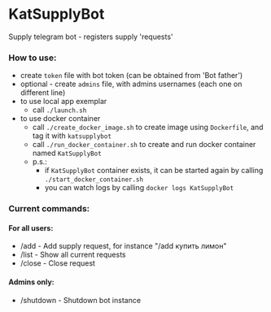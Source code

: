 # KatSupplyBot
Supply telegram bot - registers supply 'requests' 


### How to use:
- create `token` file with bot token (can be obtained from 'Bot father')
- optional - create `admins` file, with admins usernames (each one on different line)
- to use local app exemplar
    - call `./launch.sh`
- to use docker container
    - call `./create_docker_image.sh` to create image using `Dockerfile`, 
    and tag it with `katsupplybot`
    - call `./run_docker_container.sh` to create and run docker container named `KatSupplyBot`
    - p.s.:
        - if `KatSupplyBot` container exists, it can be started again by calling `./start_docker_container.sh`
        - you can watch logs by calling `docker logs KatSupplyBot`

### Current commands:
#### For all users:
- /add - Add supply request, for instance "/add купить лимон"
- /list - Show all current requests
- /close - Close request

#### Admins only:
- /shutdown - Shutdown bot instance